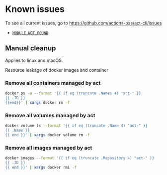 # Known issues

To see all current issues, go to <https://github.com/actions-oss/act-cli/issues>

- [`MODULE_NOT_FOUND`](./module_not_found.md)

## Manual cleanup

Applies to linux and macOS.

Resource leakage of docker images and container

### Remove all containers managed by act

```sh
docker ps -a --format '{{ if eq (truncate .Names 4) "act-" }}
{{ .ID }}
{{end}}' | xargs docker rm -f
```

### Remove all volumes managed by act

```sh
docker volume ls --format '{{ if eq (truncate .Name 4) "act-" }}
{{ .Name }}
{{ end }}' | xargs docker volume rm -f
```

### Remove all images managed by act

```sh
docker images --format '{{ if eq (truncate .Repository 4) "act-" }}
{{ .ID }}
{{ end }}' | xargs docker rmi -f
```
